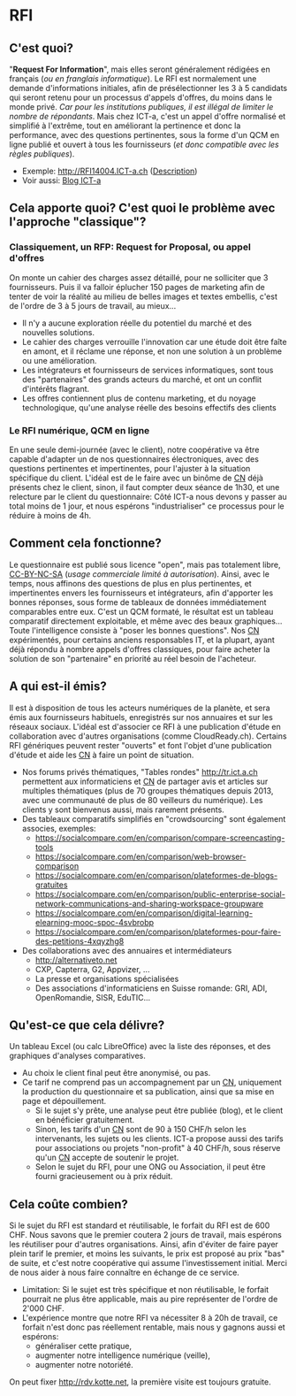 # RFI
## C'est quoi?
"**Request For Information**", mais elles seront généralement rédigées en français (_ou en franglais informatique_).
Le RFI est normalement une demande d'informations initiales, afin de présélectionner les 3 à 5 candidats qui seront retenu pour un processus d'appels d'offres, du moins dans le monde privé. _Car pour les institutions publiques, il est illégal de limiter le nombre de répondants_. Mais chez ICT-a, c'est un appel d'offre normalisé et simplifié à l'extrême, tout en améliorant la pertinence et donc la performance, avec des questions pertinentes, sous la forme d'un QCM en ligne publié et ouvert à tous les fournisseurs (_et donc compatible avec les règles publiques_).

* Exemple: http://RFI14004.ICT-a.ch ([Description](https://github.com/ICT-A/Published.Docs/blob/master/ICT-a/RFI%20INFRA%20RENEW.pdf))
* Voir aussi: [Blog ICT-a](https://medium.com/conseillers-num%C3%A9riques-suisses-romands/pourquoi-ict-a-1bfd562cd130)

## Cela apporte quoi? C'est quoi le problème avec l'approche "classique"?
### Classiquement, un RFP: Request for Proposal, ou appel d'offres
On monte un cahier des charges assez détaillé, pour ne solliciter que 3 fournisseurs. Puis il va falloir éplucher 150 pages de marketing afin de tenter de voir la réalité au milieu de belles images et textes embellis, c'est de l'ordre de 3 à 5 jours de travail, au mieux...
* Il n'y a aucune exploration réelle du potentiel du marché et des nouvelles solutions.
* Le cahier des charges verrouille l'innovation car une étude doit être faîte en amont, et il réclame une réponse, et non une solution à un problème ou une amélioration.
* Les intégrateurs et fournisseurs de services informatiques, sont tous des "partenaires" des grands acteurs du marché, et ont un conflit d'intérêts flagrant.
* Les offres contiennent plus de contenu marketing, et du noyage technologique, qu'une analyse réelle des besoins effectifs des clients

### Le RFI numérique, QCM en ligne
En une seule demi-journée (avec le client), notre coopérative va être capable d'adapter un de nos questionnaires électroniques, avec des questions pertinentes et impertinentes, pour l'ajuster à la situation spécifique du client. L'idéal est de le faire avec un binôme de [CN](https://github.com/ICT-A/Published.Docs/blob/master/ICT-a/ConseillerNum%C3%A9rique.md) déjà présents chez le client, sinon, il faut compter deux séance de 1h30, et une relecture par le client du questionnaire: Côté ICT-a nous devons y passer au total moins de 1 jour, et nous espérons "industrialiser" ce processus pour le réduire à moins de 4h.

## Comment cela fonctionne?
Le questionnaire est publié sous licence "open", mais pas totalement libre, [CC-BY-NC-SA](https://fr.wikipedia.org/wiki/Creative_Commons) (_usage commerciale limité à autorisation_). Ainsi, avec le temps, nous affinons des questions de plus en plus pertinentes, et impertinentes envers les fournisseurs et intégrateurs, afin d'apporter les bonnes réponses, sous forme de tableaux de données immédiatement comparables entre eux. C'est un QCM formaté, le résultat est un tableau comparatif directement exploitable, et même avec des beaux graphiques... Toute l'intelligence consiste à "poser les bonnes questions". Nos [CN](https://github.com/ICT-A/Published.Docs/blob/master/ICT-a/ConseillerNum%C3%A9rique.md) expérimentés, pour certains anciens responsables IT, et la plupart, ayant déjà répondu à nombre appels d'offres classiques, pour faire acheter la solution de son "partenaire" en priorité au réel besoin de l'acheteur.

## A qui est-il émis?
Il est à disposition de tous les acteurs numériques de la planète, et sera émis aux fournisseurs habituels, enregistrés sur nos annuaires et sur les réseaux sociaux.
L'idéal est d'associer ce RFI à une publication d'étude en collaboration avec d'autres organisations (comme CloudReady.ch). Certains RFI génériques peuvent rester "ouverts" et font l'objet d'une publication d'étude et aide les [CN](https://github.com/ICT-A/Published.Docs/blob/master/ICT-a/ConseillerNum%C3%A9rique.md) à faire un point de situation.
* Nos forums privés thématiques, "Tables rondes" http://tr.ict.a.ch permettent aux informaticiens et [CN](https://github.com/ICT-A/Published.Docs/blob/master/ICT-a/ConseillerNum%C3%A9rique.md) de partager avis et articles sur multiples thématiques (plus de 70 groupes thématiques depuis 2013, avec une communauté de plus de 80 veilleurs du numérique). Les clients y sont bienvenus aussi, mais rarement présents.
* Des tableaux comparatifs simplifiés en "crowdsourcing" sont également associes, exemples:
  * https://socialcompare.com/en/comparison/compare-screencasting-tools
  * https://socialcompare.com/en/comparison/web-browser-comparison
  * https://socialcompare.com/en/comparison/plateformes-de-blogs-gratuites
  * https://socialcompare.com/en/comparison/public-enterprise-social-network-communications-and-sharing-workspace-groupware
  * https://socialcompare.com/en/comparison/digital-learning-elearning-mooc-spoc-4svbrobp
  * https://socialcompare.com/en/comparison/plateformes-pour-faire-des-petitions-4xqyzhg8
* Des collaborations avec des annuaires et intermédiateurs
  * http://alternativeto.net
  * CXP, Capterra, G2, Appvizer, ...
  * La presse et organisations spécialisées
  * Des associations d'informaticiens en Suisse romande: GRI, ADI, OpenRomandie, SISR, EduTIC...

## Qu'est-ce que cela délivre?
Un tableau Excel (ou calc LibreOffice) avec la liste des réponses, et des graphiques d'analyses comparatives.
* Au choix le client final peut être anonymisé, ou pas.
* Ce tarif ne comprend pas un accompagnement par un [CN](https://github.com/ICT-A/Published.Docs/blob/master/ICT-a/ConseillerNum%C3%A9rique.md), uniquement la production du questionnaire et sa publication, ainsi que sa mise en page et dépouillement.
  * Si le sujet s'y prête, une analyse peut être publiée (blog), et le client en bénéficier gratuitement.
  * Sinon, les tarifs d'un [CN](https://github.com/ICT-A/Published.Docs/blob/master/ICT-a/ConseillerNum%C3%A9rique.md) sont de 90 à 150 CHF/h selon les intervenants, les sujets ou les clients. ICT-a propose aussi des tarifs pour associations ou projets "non-profit" à 40 CHF/h, sous réserve qu'un [CN](https://github.com/ICT-A/Published.Docs/blob/master/ICT-a/ConseillerNum%C3%A9rique.md) accepte de soutenir le projet.
  * Selon le sujet du RFI, pour une ONG ou Association, il peut être fourni gracieusement ou à prix réduit.

## Cela coûte combien?
Si le sujet du RFI est standard et réutilisable, le forfait du RFI est de 600 CHF. Nous savons que le premier coutera 2 jours de travail, mais espérons les réutiliser pour d'autres organisations. Ainsi, afin d'éviter de faire payer plein tarif le premier, et moins les suivants, le prix est proposé au prix "bas" de suite, et c'est notre coopérative qui assume l'investissement initial. Merci de nous aider à nous faire connaître en échange de ce service.
* Limitation: Si le sujet est très spécifique et non réutilisable, le forfait pourrait ne plus être applicable, mais au pire représenter de l'ordre de 2'000 CHF.
* L'expérience montre que notre RFI va nécessiter 8 à 20h de travail, ce forfait n'est donc pas réellement rentable, mais nous y gagnons aussi et espérons:
  * généraliser cette pratique,
  * augmenter notre intelligence numérique (veille),
  * augmenter notre notoriété.
  
On peut fixer http://rdv.kotte.net, la première visite est toujours gratuite.
